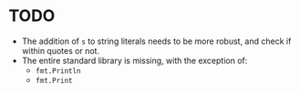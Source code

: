 # TODO

* The addition of `s` to string literals needs to be more robust, and check if within quotes or not.
* The entire standard library is missing, with the exception of:
  * `fmt.Println`
  * `fmt.Print`

